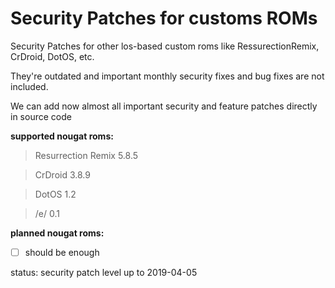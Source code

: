 Security Patches for customs ROMs
===========
Security Patches for other los-based custom roms like RessurectionRemix, CrDroid, DotOS, etc.

They're outdated and important monthly security fixes and bug fixes are not included.

We can add now almost all important security and feature patches directly in source code

**supported nougat roms:**
> Resurrection Remix 5.8.5

> CrDroid 3.8.9 

> DotOS 1.2

> /e/ 0.1 

**planned nougat roms:**
- [ ] should be enough

status: security patch level up to 2019-04-05
